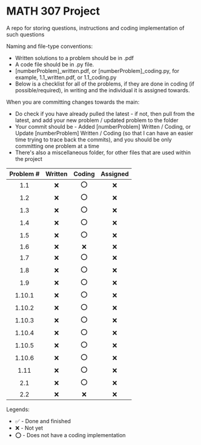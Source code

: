 # MATH 307 Project
A repo for storing questions, instructions and coding implementation of such questions

Naming and file-type conventions:
- Written solutions to a problem should be in .pdf
- A code file should be in .py file.
- [numberProblem]_written.pdf, or [numberProblem]_coding.py, for example, 1.1_written.pdf, or 1.1_coding.py
- Below is a checklist for all of the problems, if they are done in coding (if possible/required), in writing and the individual it is assigned towards.

When you are committing changes towards the main:
- Do check if you have already pulled the latest - if not, then pull from the latest, and add your new problem / updated problem to the folder
- Your commit should be - Added [numberProblem] Written / Coding, or Update [numberProblem] Written / Coding (so that I can have an easier time trying to trace back the commits), and you should be only committing one problem at a time
- There's also a miscellaneous folder, for other files that are used within the project


| Problem # | Written | Coding | Assigned |
| :-------: | :-----: | :----: | :------: |
| 1.1 | :x: | :o: | :x: |
| 1.2 | :x: | :o: | :x: |
| 1.3 | :x: | :o: | :x: |
| 1.4 | :x: | :o: | :x: |
| 1.5 | :x: | :o: | :x: |
| 1.6 | :x: | :x: | :x: |
| 1.7 | :x: | :o: | :x: |
| 1.8 | :x: | :o: | :x: |
| 1.9 | :x: | :o: | :x: |
| 1.10.1 | :x: | :o: | :x: |
| 1.10.2 | :x: | :o: | :x: |
| 1.10.3 | :x: | :o: | :x: |
| 1.10.4 | :x: | :o: | :x: |
| 1.10.5 | :x: | :o: | :x: |
| 1.10.6 | :x: | :o: | :x: |
| 1.11 | :x: | :o: | :x: |
| 2.1 | :x: | :o: | :x: |
| 2.2 | :x: | :x: | :x: |

Legends:
- :white_check_mark: - Done and finished
- :x: - Not yet
- :o: - Does not have a coding implementation
